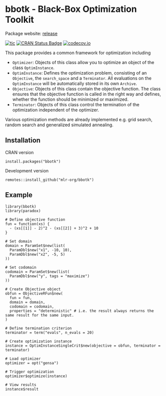 # bbotk - Black-Box Optimization Toolkit

Package website: [release](https://bbotk.mlr-org.com/)

<!-- badges: start -->
[![tic](https://github.com/mlr-org/bbotk/workflows/tic/badge.svg?branch=master)](https://github.com/mlr-org/bbotk/actions)
[![CRAN Status Badge](https://www.r-pkg.org/badges/version-ago/bbotk)](https://cran.r-project.org/package=bbotk)
[![codecov.io](https://codecov.io/github/mlr-org/bbotk/coverage.svg?branch=master)](https://codecov.io/gh/mlr-org/bbotk?branch=master)
<!-- badges: end -->

This package provides a common framework for optimization including 

* `Optimizer`: Objects of this class allow you to optimize an object of the class `OptimInstance`.
* `OptimInstance`: Defines the optimization problem, consisting of an `Objective`, the `search_space` and a `Terminator`. 
   All evaluations on the `OptimInstance` will be automatically stored in its own `Archive`.
* `Objective`: Objects of this class contain the objective function. 
   The class ensures that the objective function is called in the right way and defines, whether the function should be minimized or maximized.
* `Terminator`: Objects of this class control the termination of the optimization independent of the optimizer.  

Various optimization methods are already implemented e.g. grid search, random search and generalized simulated annealing. 

## Installation

CRAN version

```{r}
install.packages("bbotk")
```

Development version

```{r}
remotes::install_github("mlr-org/bbotk")
```

## Example

```{r}
library(bbotk)
library(paradox)

# Define objective function
fun = function(xs) {
  - (xs[[1]] - 2)^2 - (xs[[2]] + 3)^2 + 10
}

# Set domain
domain = ParamSet$new(list(
  ParamDbl$new("x1", -10, 10), 
  ParamDbl$new("x2", -5, 5)
))

# Set codomain
codomain = ParamSet$new(list(
  ParamDbl$new("y", tags = "maximize")
))

# Create Objective object
obfun = ObjectiveRFun$new(
  fun = fun,
  domain = domain,
  codomain = codomain, 
  properties = "deterministic" # i.e. the result always returns the same result for the same input.
)

# Define termination criterion
terminator = term("evals", n_evals = 20)

# Create optimization instance
instance = OptimInstanceSingleCrit$new(objective = obfun, terminator = terminator)

# Load optimizer
optimizer = opt("gensa")

# Trigger optimization
optimizer$optimize(instance)

# View results
instance$result
```
